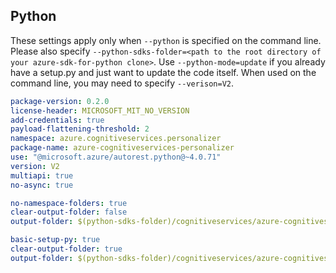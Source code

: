 ## Python

These settings apply only when `--python` is specified on the command line.
Please also specify `--python-sdks-folder=<path to the root directory of your azure-sdk-for-python clone>`.
Use `--python-mode=update` if you already have a setup.py and just want to update the code itself.
When used on the command line, you may need to specify `--verison=V2`.

``` yaml $(python)
package-version: 0.2.0
license-header: MICROSOFT_MIT_NO_VERSION
add-credentials: true
payload-flattening-threshold: 2
namespace: azure.cognitiveservices.personalizer
package-name: azure-cognitiveservices-personalizer
use: "@microsoft.azure/autorest.python@~4.0.71" 
version: V2
multiapi: true
no-async: true
```
``` yaml $(python) && $(python-mode) == 'update'
no-namespace-folders: true
clear-output-folder: false
output-folder: $(python-sdks-folder)/cognitiveservices/azure-cognitiveservices-personalizer/azure/cognitiveservices/personalizer
```
``` yaml $(python) && $(python-mode) == 'create'
basic-setup-py: true
clear-output-folder: true
output-folder: $(python-sdks-folder)/cognitiveservices/azure-cognitiveservices-personalizer
```
